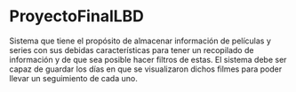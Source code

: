 # ProyectoFinalLBD
Sistema que tiene el propósito de almacenar información de películas y series con sus debidas características para tener un recopilado de información y de que sea posible hacer filtros de estas. El sistema debe ser capaz de guardar los días en que se visualizaron dichos filmes para poder llevar un seguimiento de cada uno.
